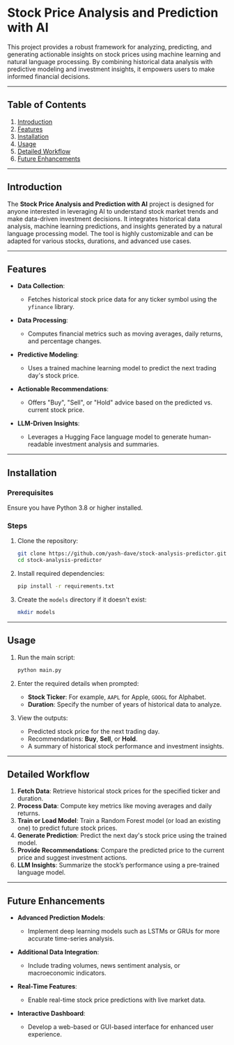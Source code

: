 # Stock Price Analysis and Prediction with AI

This project provides a robust framework for analyzing, predicting, and generating actionable insights on stock prices using machine learning and natural language processing. By combining historical data analysis with predictive modeling and investment insights, it empowers users to make informed financial decisions.

---

## Table of Contents

1. [Introduction](#introduction)  
2. [Features](#features)  
3. [Installation](#installation)  
4. [Usage](#usage)  
5. [Detailed Workflow](#detailed-workflow)  
6. [Future Enhancements](#future-enhancements)  


---

## Introduction

The **Stock Price Analysis and Prediction with AI** project is designed for anyone interested in leveraging AI to understand stock market trends and make data-driven investment decisions. It integrates historical data analysis, machine learning predictions, and insights generated by a natural language processing model. The tool is highly customizable and can be adapted for various stocks, durations, and advanced use cases.

---

## Features

- **Data Collection**:
  - Fetches historical stock price data for any ticker symbol using the `yfinance` library.

- **Data Processing**:
  - Computes financial metrics such as moving averages, daily returns, and percentage changes.

- **Predictive Modeling**:
  - Uses a trained machine learning model to predict the next trading day's stock price.

- **Actionable Recommendations**:
  - Offers "Buy", "Sell", or "Hold" advice based on the predicted vs. current stock price.

- **LLM-Driven Insights**:
  - Leverages a Hugging Face language model to generate human-readable investment analysis and summaries.

---

## Installation

### Prerequisites

Ensure you have Python 3.8 or higher installed.

### Steps

1. Clone the repository:
    ```bash
    git clone https://github.com/yash-dave/stock-analysis-predictor.git
    cd stock-analysis-predictor
    ```

2. Install required dependencies:
    ```bash
    pip install -r requirements.txt
    ```

3. Create the `models` directory if it doesn't exist:
    ```bash
    mkdir models
    ```

---

## Usage

1. Run the main script:
    ```bash
    python main.py
    ```

2. Enter the required details when prompted:
   - **Stock Ticker**: For example, `AAPL` for Apple, `GOOGL` for Alphabet.
   - **Duration**: Specify the number of years of historical data to analyze.

3. View the outputs:
   - Predicted stock price for the next trading day.
   - Recommendations: **Buy**, **Sell**, or **Hold**.
   - A summary of historical stock performance and investment insights.

---

## Detailed Workflow

1. **Fetch Data**: Retrieve historical stock prices for the specified ticker and duration.
2. **Process Data**: Compute key metrics like moving averages and daily returns.
3. **Train or Load Model**: Train a Random Forest model (or load an existing one) to predict future stock prices.
4. **Generate Prediction**: Predict the next day's stock price using the trained model.
5. **Provide Recommendations**: Compare the predicted price to the current price and suggest investment actions.
6. **LLM Insights**: Summarize the stock’s performance using a pre-trained language model.

---

## Future Enhancements

- **Advanced Prediction Models**:
  - Implement deep learning models such as LSTMs or GRUs for more accurate time-series analysis.
  
- **Additional Data Integration**:
  - Include trading volumes, news sentiment analysis, or macroeconomic indicators.

- **Real-Time Features**:
  - Enable real-time stock price predictions with live market data.

- **Interactive Dashboard**:
  - Develop a web-based or GUI-based interface for enhanced user experience.


